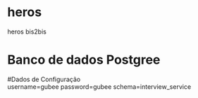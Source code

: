 # heros
heros bis2bis


# Banco de dados Postgree

#Dados de Configuração  
username=gubee
password=gubee
schema=interview_service
